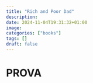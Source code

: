 ```yaml
---
title: "Rich and Poor Dad"
description: 
date: 2024-11-04T19:31:32+01:00
image: 
categories: ["books"]
tags: []
draft: false
---
```


# PROVA